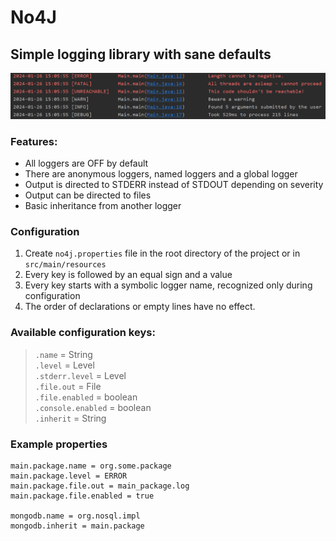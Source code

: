 # No4J
##  Simple logging library with sane defaults
![Example logs](/img/logs.png)
### Features:

- All loggers are OFF by default
- There are anonymous loggers, named loggers and a global logger
- Output is directed to STDERR instead of STDOUT depending on severity
- Output can be directed to files
- Basic inheritance from another logger

### Configuration
1. Create `no4j.properties` file in the root directory of the project or in `src/main/resources`
2. Every key is followed by an equal sign and a value
3. Every key starts with a symbolic logger name, recognized only during configuration
4. The order of declarations or empty lines have no effect.

### Available configuration keys:

> `.name` = String <br>
> `.level` = Level <br>
> `.stderr.level` = Level <br>
> `.file.out` = File <br>
> `.file.enabled` = boolean <br>
> `.console.enabled` = boolean <br>
> `.inherit` = String <br>

### Example properties
```properties
main.package.name = org.some.package
main.package.level = ERROR
main.package.file.out = main_package.log
main.package.file.enabled = true

mongodb.name = org.nosql.impl
mongodb.inherit = main.package
```